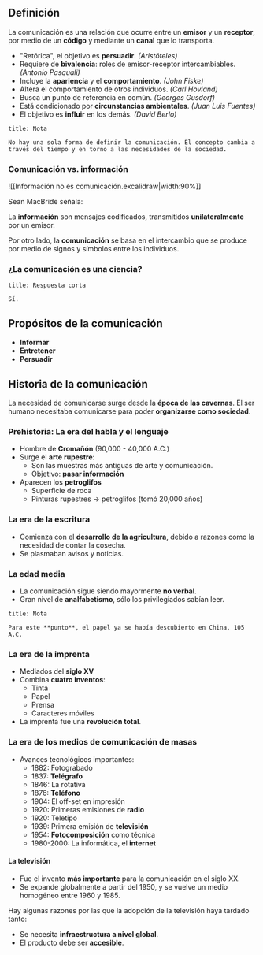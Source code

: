 ## Definición

La comunicación es una relación que ocurre entre un **emisor** y un **receptor**, por medio de un **código** y mediante un **canal** que lo transporta.

- "Retórica", el objetivo es **persuadir**. *(Aristóteles)*
- Requiere de **bivalencia**: roles de emisor-receptor intercambiables. *(Antonio Pasquali)*
- Incluye la **apariencia** y el **comportamiento**. *(John Fiske)*
- Altera el comportamiento de otros individuos. *(Carl Hovland)*
- Busca un punto de referencia en común. *(Georges Gusdorf)*
- Está condicionado por **circunstancias ambientales**. *(Juan Luis Fuentes)*
- El objetivo es **influir** en los demás. *(David Berlo)*

```ad-note
title: Nota

No hay una sola forma de definir la comunicación. El concepto cambia a través del tiempo y en torno a las necesidades de la sociedad.

```

### Comunicación vs. información

![[Información no es comunicación.excalidraw|width:90%]]

Sean MacBride señala: 

La **información** son mensajes codificados, transmitidos **unilateralmente** por un emisor.

Por otro lado, la **comunicación** se basa en el intercambio que se produce por medio de signos y símbolos entre los individuos.

### ¿La comunicación es una ciencia?

```ad-important
title: Respuesta corta

Sí.

```

## Propósitos de la comunicación

- **Informar**
- **Entretener**
- **Persuadir**

## Historia de la comunicación

La necesidad de comunicarse surge desde la **época de las cavernas**. El ser humano necesitaba comunicarse para poder **organizarse como sociedad**.

### Prehistoria: La era del habla y el lenguaje

- Hombre de **Cromañón** (90,000 - 40,000 A.C.)
- Surge el **arte rupestre**:
	- Son las muestras más antiguas de arte y comunicación.
	- Objetivo: **pasar información**
- Aparecen los **petroglifos**
	- Superficie de roca
	- Pinturas rupestres $\to$ petroglifos (tomó 20,000 años)

### La era de la escritura

- Comienza con el **desarrollo de la agricultura**, debido a razones como la necesidad de contar la cosecha.
- Se plasmaban avisos y noticias.

### La edad media

- La comunicación sigue siendo mayormente **no verbal**.
- Gran nivel de **analfabetismo**, sólo los privilegiados sabían leer.


```ad-note
title: Nota

Para este **punto**, el papel ya se había descubierto en China, 105 A.C.

```

### La era de la imprenta

- Mediados del **siglo XV**
- Combina **cuatro inventos**:
	- Tinta
	- Papel
	- Prensa
	- Caracteres móviles
- La imprenta fue una **revolución total**.

### La era de los medios de comunicación de masas

- Avances tecnológicos importantes:
	- 1882: Fotograbado
	- 1837: **Telégrafo**
	- 1846: La rotativa
	- 1876: **Teléfono**
	- 1904: El off-set en impresión
	- 1920: Primeras emisiones de **radio**
	- 1920: Teletipo
	- 1939: Primera emisión de **televisión**
	- 1954: **Fotocomposición** como técnica
	- 1980-2000: La informática, el **internet**

#### La televisión

- Fue el invento **más importante** para la comunicación en el siglo XX.
- Se expande globalmente a partir del 1950, y se vuelve un medio homogéneo entre 1960 y 1985.

Hay algunas razones por las que la adopción de la televisión haya tardado tanto:

- Se necesita **infraestructura a nivel global**.
- El producto debe ser **accesible**.


